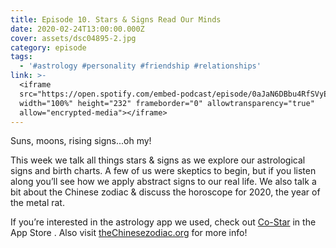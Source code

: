 ```yaml
---
title: Episode 10. Stars & Signs Read Our Minds
date: 2020-02-24T13:00:00.000Z
cover: assets/dsc04895-2.jpg
category: episode
tags:
  - '#astrology #personality #friendship #relationships'
link: >-
  <iframe
  src="https://open.spotify.com/embed-podcast/episode/0aJaN6DBbu4RfSVyE9EuTs"
  width="100%" height="232" frameborder="0" allowtransparency="true"
  allow="encrypted-media"></iframe>
---
```

Suns, moons, rising signs...oh my!

This week we talk all things stars & signs as we explore our astrological signs and birth charts. A few of us were skeptics to begin, but if you listen along you’ll see how we apply abstract signs to our real life. We also talk a bit about the Chinese zodiac & discuss the horoscope for 2020, the year of the metal rat.

If you’re interested in the astrology app we used, check out [Co-Star](https://www.costarastrology.com/) in the App Store . Also visit [theChinesezodiac.org](https://www.thechinesezodiac.org/) for more info!